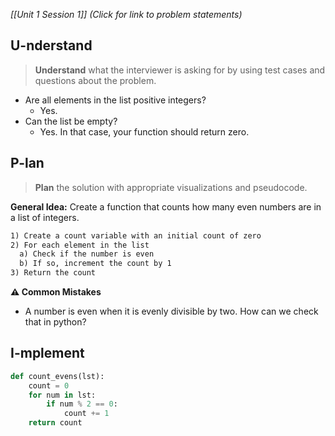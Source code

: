 *[[Unit 1 Session 1]] (Click for link to problem statements)*

## U-nderstand
 
> **Understand** what the interviewer is asking for by using test cases and questions about the problem.

- Are all elements in the list positive integers?
  - Yes.
- Can the list be empty?
  - Yes.  In that case, your function should return zero.

## P-lan

> **Plan** the solution with appropriate visualizations and pseudocode.

**General Idea:** Create a function that counts how many even numbers are in a list of integers.

```markdown
1) Create a count variable with an initial count of zero
2) For each element in the list
  a) Check if the number is even
  b) If so, increment the count by 1
3) Return the count
```

**⚠️ Common Mistakes**

- A number is even when it is evenly divisible by two.  How can we check that in python?

## I-mplement

```python
def count_evens(lst):
	count = 0
	for num in lst:
		if num % 2 == 0:
			count += 1
	return count
```